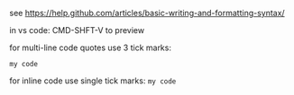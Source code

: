 see 
https://help.github.com/articles/basic-writing-and-formatting-syntax/

in vs code: CMD-SHFT-V to preview

for multi-line code quotes use 3 tick marks: 
```
my code
```

for inline code use single tick marks: `my code`